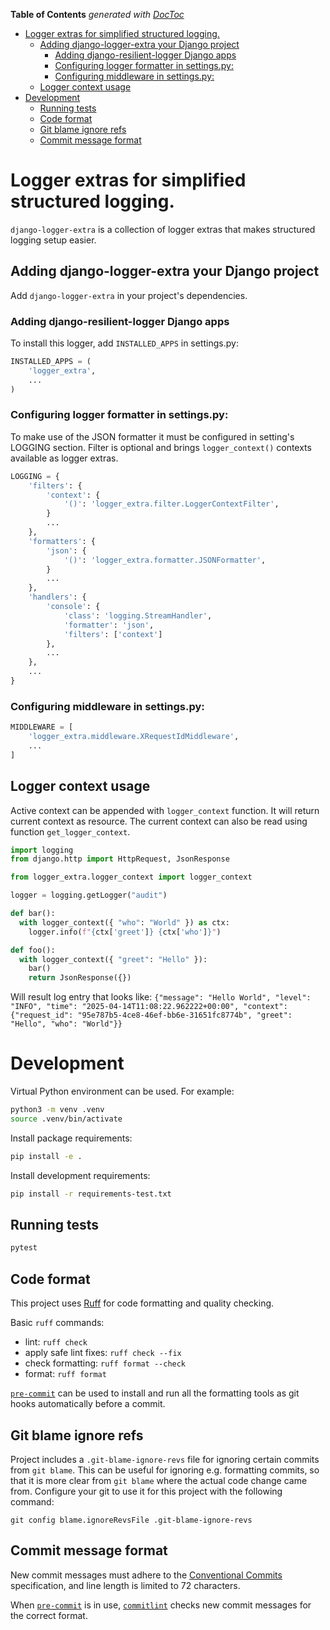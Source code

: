 <!-- START doctoc generated TOC please keep comment here to allow auto update -->
<!-- DON'T EDIT THIS SECTION, INSTEAD RE-RUN doctoc TO UPDATE -->
**Table of Contents**  *generated with [DocToc](https://github.com/thlorenz/doctoc)*

- [Logger extras for simplified structured logging.](#logger-extras-for-simplified-structured-logging)
  - [Adding django-logger-extra your Django project](#adding-django-logger-extra-your-django-project)
    - [Adding django-resilient-logger Django apps](#adding-django-resilient-logger-django-apps)
    - [Configuring logger formatter in settings.py:](#configuring-logger-formatter-in-settingspy)
    - [Configuring middleware in settings.py:](#configuring-middleware-in-settingspy)
  - [Logger context usage](#logger-context-usage)
- [Development](#development)
  - [Running tests](#running-tests)
  - [Code format](#code-format)
  - [Git blame ignore refs](#git-blame-ignore-refs)
  - [Commit message format](#commit-message-format)

<!-- END doctoc generated TOC please keep comment here to allow auto update -->

# Logger extras for simplified structured logging.

`django-logger-extra` is a collection of logger extras that makes structured logging setup easier.

## Adding django-logger-extra your Django project

Add `django-logger-extra` in your project's dependencies.

### Adding django-resilient-logger Django apps

To install this logger, add `INSTALLED_APPS` in settings.py:

```python
INSTALLED_APPS = (
    'logger_extra',
    ...
)
```

### Configuring logger formatter in settings.py:
To make use of the JSON formatter it must be configured in setting's LOGGING section.
Filter is optional and brings `logger_context()` contexts available as logger extras.

```python
LOGGING = {
    'filters': {
        'context': {
            '()': 'logger_extra.filter.LoggerContextFilter',
        }
        ...
    },
    'formatters': {
        'json': {
            '()': 'logger_extra.formatter.JSONFormatter',
        }
        ...
    },
    'handlers': {
        'console': {
            'class': 'logging.StreamHandler',
            'formatter': 'json',
            'filters': ['context']
        },
        ...
    },
    ...
}
```

### Configuring middleware in settings.py:
```python
MIDDLEWARE = [
    'logger_extra.middleware.XRequestIdMiddleware',
    ...
]
```

## Logger context usage
Active context can be appended with `logger_context` function. It will return current
context as resource. The current context can also be read using function `get_logger_context`.
```python
import logging
from django.http import HttpRequest, JsonResponse

from logger_extra.logger_context import logger_context

logger = logging.getLogger("audit")

def bar():
  with logger_context({ "who": "World" }) as ctx:
    logger.info(f"{ctx['greet']} {ctx['who']}")

def foo():
  with logger_context({ "greet": "Hello" }):
    bar()
    return JsonResponse({})
```

Will result log entry that looks like:
`{"message": "Hello World", "level": "INFO", "time": "2025-04-14T11:08:22.962222+00:00", "context": {"request_id": "95e787b5-4ce8-46ef-bb6e-31651fc8774b", "greet": "Hello", "who": "World"}}`
# Development

Virtual Python environment can be used. For example:

```bash
python3 -m venv .venv
source .venv/bin/activate
```

Install package requirements:

```bash
pip install -e .
```

Install development requirements:

```bash
pip install -r requirements-test.txt
```

## Running tests

```bash
pytest
```

## Code format

This project uses [Ruff](https://docs.astral.sh/ruff/) for code formatting and quality checking.

Basic `ruff` commands:

* lint: `ruff check`
* apply safe lint fixes: `ruff check --fix`
* check formatting: `ruff format --check`
* format: `ruff format`

[`pre-commit`](https://pre-commit.com/) can be used to install and
run all the formatting tools as git hooks automatically before a
commit.


## Git blame ignore refs

Project includes a `.git-blame-ignore-revs` file for ignoring certain commits from `git blame`.
This can be useful for ignoring e.g. formatting commits, so that it is more clear from `git blame`
where the actual code change came from. Configure your git to use it for this project with the
following command:

```shell
git config blame.ignoreRevsFile .git-blame-ignore-revs
```


## Commit message format

New commit messages must adhere to the [Conventional Commits](https://www.conventionalcommits.org/)
specification, and line length is limited to 72 characters.

When [`pre-commit`](https://pre-commit.com/) is in use, [`commitlint`](https://github.com/conventional-changelog/commitlint)
checks new commit messages for the correct format.
